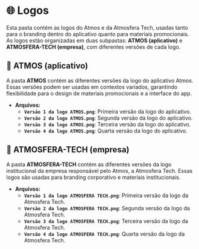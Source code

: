 # 🌐 Logos

Esta pasta contém as logos do Atmos e da Atmosfera Tech, usadas tanto para o branding dentro do aplicativo quanto para materiais promocionais. As logos estão organizadas em duas subpastas: **ATMOS (aplicativo)** e **ATMOSFERA-TECH (empresa)**, com diferentes versões de cada logo.

## 📂 ATMOS (aplicativo)
A pasta **ATMOS** contém as diferentes versões da logo do aplicativo Atmos. Essas versões podem ser usadas em contextos variados, garantindo flexibilidade para o design de materiais promocionais e a interface do app.

- **Arquivos:**
  - **`Versão 1 da logo ATMOS.png`**: Primeira versão da logo do aplicativo.
  - **`Versão 2 da logo ATMOS.png`**: Segunda versão da logo do aplicativo.
  - **`Versão 3 da logo ATMOS.png`**: Terceira versão da logo do aplicativo.
  - **`Versão 4 da logo ATMOS.png`**: Quarta versão da logo do aplicativo.

## 📂 ATMOSFERA-TECH (empresa)
A pasta **ATMOSFERA-TECH** contém as diferentes versões da logo institucional da empresa responsável pelo Atmos, a Atmosfera Tech. Essas logos são usadas para branding corporativo e materiais institucionais.

- **Arquivos:**
  - **`Versão 1 da logo ATMOSFERA TECH.png`**: Primeira versão da logo da Atmosfera Tech.
  - **`Versão 2 da logo ATMOSFERA TECH.png`**: Segunda versão da logo da Atmosfera Tech.
  - **`Versão 3 da logo ATMOSFERA TECH.png`**: Terceira versão da logo da Atmosfera Tech.
  - **`Versão 4 da logo ATMOSFERA TECH.png`**: Quarta versão da logo da Atmosfera Tech.

